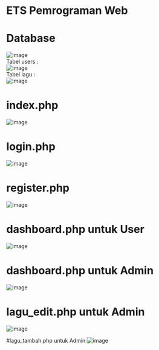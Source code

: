 # ETS Pemrograman Web

# Database
![image](https://github.com/user-attachments/assets/23140b3f-53d3-444a-bbdb-1fba825f2be1)<br>
Tabel users :<br>
![image](https://github.com/user-attachments/assets/2c9e45a9-62a9-47e3-abb3-4e7df50414a1)<br>
Tabel lagu : <br>
![image](https://github.com/user-attachments/assets/c27b54f0-a88b-4fb2-adfe-3d55668e7496)<br>

# index.php
![image](https://github.com/user-attachments/assets/74651242-20d2-44e9-abe6-957fab154808)

# login.php
![image](https://github.com/user-attachments/assets/eb4bad71-207f-41ce-9c46-227165de8fe5)

# register.php
![image](https://github.com/user-attachments/assets/83d5c721-bfb4-4d28-82e1-1a2f596b9657)

# dashboard.php untuk User
![image](https://github.com/user-attachments/assets/7e9d35c7-4f74-476b-af63-b1e929c16e42)

# dashboard.php untuk Admin
![image](https://github.com/user-attachments/assets/21d20a7a-cc92-4ab9-8679-c4ef5902b70a)

# lagu_edit.php untuk Admin
![image](https://github.com/user-attachments/assets/5ffc4801-c8b1-4eeb-afe3-5f7159117c71)

#lagu_tambah.php untuk Admin
![image](https://github.com/user-attachments/assets/ab416ac8-29ea-4320-8620-be6232fd58fd)


